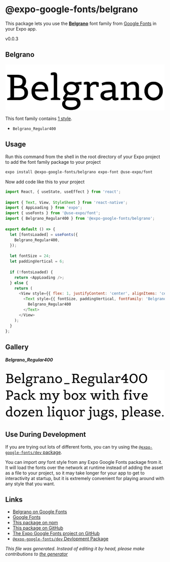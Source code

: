 # @expo-google-fonts/belgrano

This package lets you use the [**Belgrano**](https://fonts.google.com/specimen/Belgrano) font family from [Google Fonts](https://fonts.google.com/) in your Expo app.

v0.0.3

## Belgrano

![Belgrano](./font-family.png)

This font family contains [1 style](#gallery).

- `Belgrano_Regular400`

## Usage

Run this command from the shell in the root directory of your Expo project to add the font family package to your project
```sh
expo install @expo-google-fonts/belgrano expo-font @use-expo/font
```

Now add code like this to your project
```js
import React, { useState, useEffect } from 'react';

import { Text, View, StyleSheet } from 'react-native';
import { AppLoading } from 'expo';
import { useFonts } from '@use-expo/font';
import { Belgrano_Regular400 } from '@expo-google-fonts/belgrano';

export default () => {
  let [fontsLoaded] = useFonts({
    Belgrano_Regular400,
  });

  let fontSize = 24;
  let paddingVertical = 6;

  if (!fontsLoaded) {
    return <AppLoading />;
  } else {
    return (
      <View style={{ flex: 1, justifyContent: 'center', alignItems: 'center' }}>
        <Text style={{ fontSize, paddingVertical, fontFamily: 'Belgrano_Regular400' }}>
          Belgrano_Regular400
        </Text>
      </View>
    );
  }
};

```

## Gallery

##### Belgrano_Regular400
![Belgrano_Regular400](./4b66b889e699bfe12ea9cc04621e48eed308f79ef2955cd4f20d0e7ddbcbaeab.ttf.png)


## Use During Development

If you are trying out lots of different fonts, you can try using the [`@expo-google-fonts/dev` package](https://github.com/expo/google-fonts/tree/master/font-packages/dev#readme).

You can import *any* font style from any Expo Google Fonts package from it. It will load the fonts
over the network at runtime instead of adding the asset as a file to your project, so it may take longer
for your app to get to interactivity at startup, but it is extremely convenient
for playing around with any style that you want.

## Links

- [Belgrano on Google Fonts](https://fonts.google.com/specimen/Belgrano)
- [Google Fonts](https://fonts.google.com/)
- [This package on npm](https://www.npmjs.com/package/@expo-google-fonts/belgrano)
- [This package on GitHub](https://github.com/expo/google-fonts/tree/master/font-packages/belgrano)
- [The Expo Google Fonts project on GitHub](https://github.com/expo/google-fonts)
- [`@expo-google-fonts/dev` Devlopment Package](https://github.com/expo/google-fonts/tree/master/font-packages/dev)


*This file was generated. Instead of editing it by head, please make contributions to [the generator](https://github.com/expo/google-fonts/tree/master/packages/generator)*
